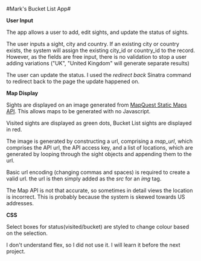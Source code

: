 #Mark's Bucket List App#

**User Input**

The app allows a user to add, edit sights, and update the status of sights.

The user inputs a sight, city and country. If an existing city or country exists, the system will assign the existing city_id or country_id to the record. However, as the fields are free input, there is no validation to stop a user adding variations ("UK", "United Kingdom" will generate separate results)

The user can update the status. I used the *redirect back* Sinatra command to redirect back to the page the update happened on.

**Map Display**

Sights are displayed on an image generated from [MapQuest Static Maps API](https://developer.mapquest.com/documentation/static-map-api/v5/getting-started/). This allows maps to be generated with no Javascript.

Visited sights are displayed as green dots, Bucket List sights are displayed in red.

The image is generated by constructing a url, comprising a *map_url*, which comprises the API url, the API access key, and a list of locations, which are generated by looping through the sight objects and appending them to the url.

Basic url encoding (changing commas and spaces) is required to create a valid url. the url is then simply added as the *src* for an *img* tag.

The Map API is not that accurate, so sometimes in detail views the location is incorrect. This is probably because the system is skewed towards US addresses.

**CSS**

Select boxes for status(visited/bucket) are styled to change colour based on the selection.

I don't understand flex, so I did not use it. I will learn it before the next project. 
